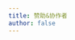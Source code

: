 ```yaml
---
title: 赞助&协作者
author: false
---
```

<SiteInfo
  name="一只鬆"
  desc="心有多宽，世界就会有多远"
  url="https://www.takagi.icu/pay"
logo="https://npm.elemecdn.com/yzsong06@latest/source/image/avator.webp"
	repo="https://github.com/yzsong06"
preview="https://img95.699pic.com/photo/40140/9926.gif_wh860.gif"
/>

<SiteInfo
  name="轻虹空雨"
  desc="热爱依然，生活仍然"
  url="https://mufeng086.com/support"
logo="https://pic.imgdb.cn/item/645c58bc0d2dde577762b1fc.jpg"
	repo="https://github.com/MuFeng086"
preview="https://img.zcool.cn/community/013c9459e08304a80121ae0c371ae5.jpg@3000w_1l_0o_100sh.jpg"
/>

<SiteInfo
  name="南栀"
  desc="高木同学天下第一！"
  url="https://litkg.com/index.php/start-page.html"
logo="http://q.qlogo.cn/headimg_dl?dst_uin=2360372707&spec=640&img_type=png"
	repo="https://github.com/nanzhi63"
preview="https://img.zcool.cn/community/013c9459e08304a80121ae0c371ae5.jpg@3000w_1l_0o_100sh.jpg"
/>

